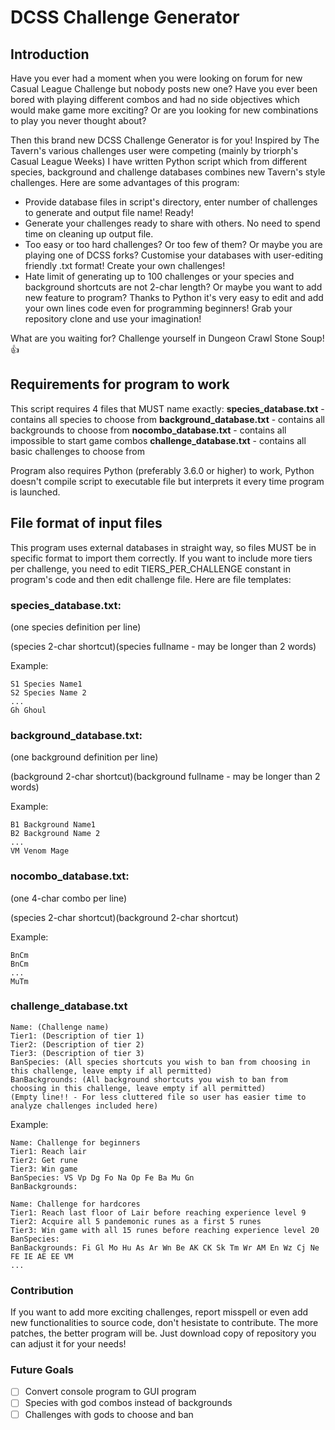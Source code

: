 # DCSS Challenge Generator

## Introduction
Have you ever had a moment when you were looking on forum for new Casual League Challenge but nobody posts new one?
Have you ever been bored with playing different combos and had no side objectives which would make game more exciting?
Or are you looking for new combinations to play you never thought about?

Then this brand new DCSS Challenge Generator is for you! Inspired by The Tavern's various challenges user were competing
(mainly by triorph's Casual League Weeks) I have written Python script which from different species, background and challenge
databases combines new Tavern's style challenges. Here are some advantages of this program:

- Provide database files in script's directory, enter number of challenges to generate and output file name! Ready!
- Generate your challenges ready to share with others. No need to spend time on cleaning up output file.
- Too easy or too hard challenges? Or too few of them? Or maybe you are playing one of DCSS forks? Customise your databases
  with user-editing friendly .txt format! Create your own challenges!
- Hate limit of generating up to 100 challenges or your species and background shortcuts are not 2-char length?
  Or maybe you want to add new feature to program? Thanks to Python it's very easy to edit and add your own lines code even for 
  programming beginners! Grab your repository clone and use your imagination!
  
What are you waiting for? Challenge yourself in Dungeon Crawl Stone Soup! :+1:



## Requirements for program to work

This script requires 4 files that MUST name exactly:
**species_database.txt** - contains all species to choose from
**background_database.txt** - contains all backgrounds to choose from
**nocombo_database.txt** - contains all impossible to start game combos
**challenge_database.txt** - contains all basic challenges to choose from

Program also requires Python (preferably 3.6.0 or higher) to work, Python doesn't compile script to executable file but 
interprets it every time program is launched.

## File format of input files

This program uses external databases in straight way, so files MUST be in specific format to import them correctly.
If you want to include more tiers per challenge, you need to edit TIERS_PER_CHALLENGE constant in program's code and then
edit challenge file.
Here are file templates:

### species_database.txt:
(one species definition per line)

(species 2-char shortcut)(species fullname - may be longer than 2 words)

Example:
```
S1 Species Name1
S2 Species Name 2
...
Gh Ghoul
```

### background_database.txt:
(one background definition per line)

(background 2-char shortcut)(background fullname - may be longer than 2 words)

Example:
```
B1 Background Name1
B2 Background Name 2
...
VM Venom Mage
```

### nocombo_database.txt:
(one 4-char combo per line)

(species 2-char shortcut)(background 2-char shortcut)

Example:
```
BnCm
BnCm
...
MuTm
```

### challenge_database.txt
```
Name: (Challenge name)
Tier1: (Description of tier 1)
Tier2: (Description of tier 2)
Tier3: (Description of tier 3)
BanSpecies: (All species shortcuts you wish to ban from choosing in this challenge, leave empty if all permitted)
BanBackgrounds: (All background shortcuts you wish to ban from choosing in this challenge, leave empty if all permitted)
(Empty line!! - For less cluttered file so user has easier time to analyze challenges included here)
```
Example:
```
Name: Challenge for beginners
Tier1: Reach lair
Tier2: Get rune
Tier3: Win game
BanSpecies: VS Vp Dg Fo Na Op Fe Ba Mu Gn
BanBackgrounds:

Name: Challenge for hardcores
Tier1: Reach last floor of Lair before reaching experience level 9
Tier2: Acquire all 5 pandemonic runes as a first 5 runes
Tier3: Win game with all 15 runes before reaching experience level 20
BanSpecies:
BanBackgrounds: Fi Gl Mo Hu As Ar Wn Be AK CK Sk Tm Wr AM En Wz Cj Ne FE IE AE EE VM
...
```

### Contribution

If you want to add more exciting challenges, report misspell or even add new functionalities to source code,
don't hesistate to contribute. The more patches, the better program will be. Just download copy of repository you can
adjust it for your needs!

### Future Goals
- [ ] Convert console program to GUI program
- [ ] Species with god combos instead of backgrounds
- [ ] Challenges with gods to choose and ban
